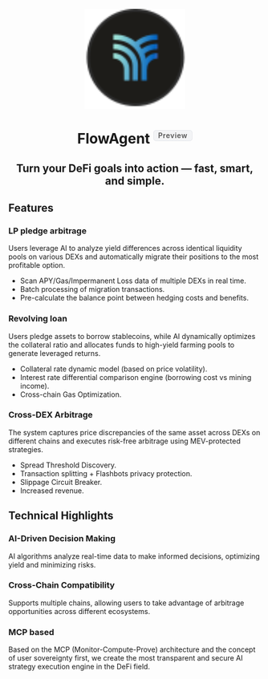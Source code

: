 <p align="center">
    <a href="https://www.tearline.io/flowagent">
        <img src="client/public/assets/tearline-logo.svg" height="200">
    </a>
    <div align="center">
        <h1>
            FlowAgent
            <sup style="
                font-size: 0.5em;
                background: #f3f4f6;
                color: #555;
                border-radius: 0.4em;
                padding: 0.1em 0.6em;
                font-weight: 600;
                letter-spacing: 0.05em;
                border: 1px solid #e5e7eb;
                margin-left: 0em;
            ">Preview</sup>
        </h1>
        <h2>Turn your DeFi goals into action — fast, smart, and simple.</h2>
    </div>
</p>

## Features

### LP pledge arbitrage

Users leverage AI to analyze yield differences across identical liquidity pools on various DEXs and automatically migrate their positions to the most profitable option.

- Scan APY/Gas/Impermanent Loss data of multiple DEXs in real time.
- Batch processing of migration transactions.
- Pre-calculate the balance point between hedging costs and benefits.

### Revolving loan

Users pledge assets to borrow stablecoins, while AI dynamically optimizes the collateral ratio and allocates funds to high-yield farming pools to generate leveraged returns.

- Collateral rate dynamic model (based on price volatility).
- Interest rate differential comparison engine (borrowing cost vs mining income).
- Cross-chain Gas Optimization.

### Cross-DEX Arbitrage

The system captures price discrepancies of the same asset across DEXs on different chains and executes risk-free arbitrage using MEV-protected strategies.

- Spread Threshold Discovery.
- Transaction splitting + Flashbots privacy protection.
- Slippage Circuit Breaker.
- Increased revenue.

## Technical Highlights

### AI-Driven Decision Making

AI algorithms analyze real-time data to make informed decisions, optimizing yield and minimizing risks.

### Cross-Chain Compatibility

Supports multiple chains, allowing users to take advantage of arbitrage opportunities across different ecosystems.

### MCP based

Based on the MCP (Monitor-Compute-Prove) architecture and the concept of user sovereignty first, we create the most transparent and secure AI strategy execution engine in the DeFi field.

